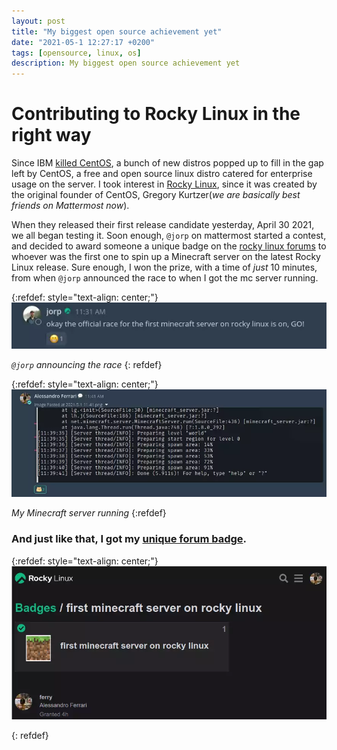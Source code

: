 ```yaml
---
layout: post
title: "My biggest open source achievement yet"
date: "2021-05-1 12:27:17 +0200"
tags: [opensource, linux, os]
description: My biggest open source achievement yet
---
```


# Contributing to Rocky Linux in the right way

Since IBM [killed CentOS](https://www.redhat.com/en/blog/centos-stream-building-innovative-future-enterprise-linux), a bunch of new distros popped up to fill in the gap left by CentOS, a free and open source linux distro catered for enterprise usage on the server. I took interest in [Rocky Linux](https://rockylinux.org), since it was created by the original founder of CentOS, Gregory Kurtzer(_we are basically best friends on Mattermost now_).

When they released their first release candidate yesterday, April 30 2021, we all began testing it. Soon enough, `@jorp` on mattermost started a contest, and decided to award someone a unique badge on the [rocky linux forums](https://forum.rockylinux.org) to whoever was the first one to spin up a Minecraft server on the latest Rocky Linux release. Sure enough, I won the prize, with a time of _just_ 10 minutes, from when `@jorp` announced the race to when I got the mc server running.

{:refdef: style="text-align: center;"}
[![@jorp announcing the race](/assets/posts/my-biggest-open-source-achievement-yet/jorp-announcement.webp)](/assets/posts/my-biggest-open-source-achievement-yet/jorp-announcement.webp)

*`@jorp` announcing the race*
{: refdef}

{:refdef: style="text-align: center;"}
[![my server](/assets/posts/my-biggest-open-source-achievement-yet/my-server.webp)](/assets/posts/my-biggest-open-source-achievement-yet/my-server.webp)

*My Minecraft server running*
{:refdef}

### And just like that, I got my [unique forum badge](https://forums.rockylinux.org/badges/105/first-minecraft-server-on-rocky-linux).

{:refdef: style="text-align: center;"}
[![my server](/assets/posts/my-biggest-open-source-achievement-yet/my-badge.webp)](/assets/posts/my-biggest-open-source-achievement-yet/my-badge.webp)

{: refdef}

[jekyll-docs]: https://jekyllrb.com/docs/home
[jekyll-gh]: https://github.com/jekyll/jekyll
[jekyll-talk]: https://talk.jekyllrb.com
